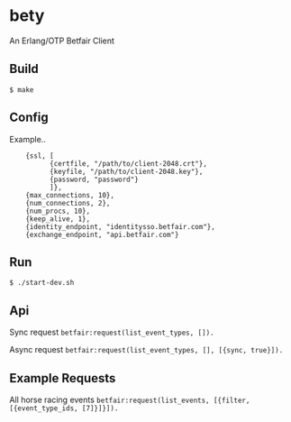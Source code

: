 bety
=====

An Erlang/OTP Betfair Client

Build
-----

``` $ make ```

Config
------

Example..

```
    {ssl, [
          {certfile, "/path/to/client-2048.crt"},
          {keyfile, "/path/to/client-2048.key"},
          {password, "password"}
          ]},
    {max_connections, 10},
    {num_connections, 2},
    {num_procs, 10},
    {keep_alive, 1},
    {identity_endpoint, "identitysso.betfair.com"},
    {exchange_endpoint, "api.betfair.com"}

```

Run
---

``` $ ./start-dev.sh ```


Api
---

Sync request
``` betfair:request(list_event_types, []). ```

Async request
``` betfair:request(list_event_types, [], [{sync, true}]). ```


Example Requests
----------------

All horse racing events
``` betfair:request(list_events, [{filter, [{event_type_ids, [7]}]}]). ```
